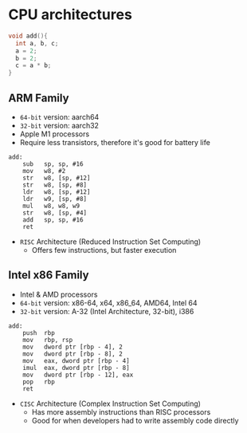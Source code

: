 # CPU architectures

```c
void add(){
  int a, b, c;
  a = 2;
  b = 2;
  c = a * b;
}
```

## ARM Family

- `64-bit` version: aarch64
- `32-bit` version: aarch32
- Apple M1 processors
- Require less transistors, therefore it's good for battery life

```assembly
add:
    sub   sp, sp, #16
    mov   w8, #2
    str   w8, [sp, #12]
    str   w8, [sp, #8]
    ldr   w8, [sp, #12]
    ldr   w9, [sp, #8]
    mul   w8, w8, w9
    str   w8, [sp, #4]
    add   sp, sp, #16
    ret
```

- `RISC` Architecture (Reduced Instruction Set Computing)
  - Offers few instructions, but faster execution

## Intel x86 Family

- Intel & AMD processors
- `64-bit` version: x86-64, x64, x86_64, AMD64, Intel 64
- `32-bit` version: A-32 (Intel Architecture, 32-bit), i386

```assembly
add:
    push  rbp
    mov   rbp, rsp
    mov   dword ptr [rbp - 4], 2
    mov   dword ptr [rbp - 8], 2
    mov   eax, dword ptr [rbp - 4]
    imul  eax, dword ptr [rbp - 8]
    mov   dword ptr [rbp - 12], eax
    pop   rbp
    ret
```

- `CISC` Architecture (Complex Instruction Set Computing)
  - Has more assembly instructions than RISC processors
  - Good for when developers had to write assembly code directly
